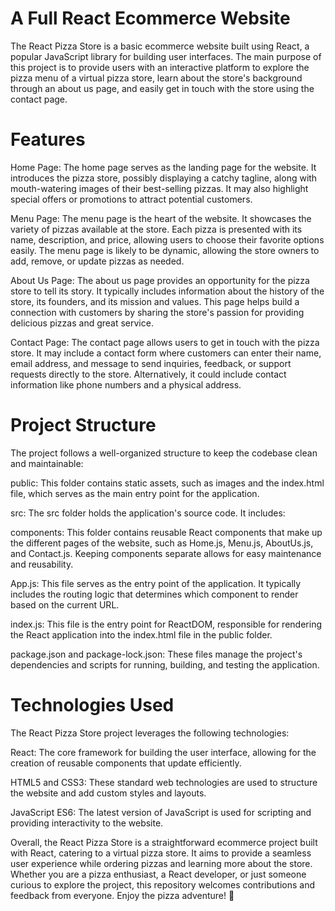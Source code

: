 # A Full React Ecommerce Website
The React Pizza Store is a basic ecommerce website built using React, a popular JavaScript library for building user interfaces. The main purpose of this project is to provide users with an interactive platform to explore the pizza menu of a virtual pizza store, learn about the store's background through an about us page, and easily get in touch with the store using the contact page.

# Features
Home Page: The home page serves as the landing page for the website. It introduces the pizza store, possibly displaying a catchy tagline, along with mouth-watering images of their best-selling pizzas. It may also highlight special offers or promotions to attract potential customers.

Menu Page: The menu page is the heart of the website. It showcases the variety of pizzas available at the store. Each pizza is presented with its name, description, and price, allowing users to choose their favorite options easily. The menu page is likely to be dynamic, allowing the store owners to add, remove, or update pizzas as needed.

About Us Page: The about us page provides an opportunity for the pizza store to tell its story. It typically includes information about the history of the store, its founders, and its mission and values. This page helps build a connection with customers by sharing the store's passion for providing delicious pizzas and great service.

Contact Page: The contact page allows users to get in touch with the pizza store. It may include a contact form where customers can enter their name, email address, and message to send inquiries, feedback, or support requests directly to the store. Alternatively, it could include contact information like phone numbers and a physical address.

# Project Structure
The project follows a well-organized structure to keep the codebase clean and maintainable:

public: This folder contains static assets, such as images and the index.html file, which serves as the main entry point for the application.

src: The src folder holds the application's source code. It includes:

components: This folder contains reusable React components that make up the different pages of the website, such as Home.js, Menu.js, AboutUs.js, and Contact.js. Keeping components separate allows for easy maintenance and reusability.

App.js: This file serves as the entry point of the application. It typically includes the routing logic that determines which component to render based on the current URL.

index.js: This file is the entry point for ReactDOM, responsible for rendering the React application into the index.html file in the public folder.

package.json and package-lock.json: These files manage the project's dependencies and scripts for running, building, and testing the application.

# Technologies Used
The React Pizza Store project leverages the following technologies:

React: The core framework for building the user interface, allowing for the creation of reusable components that update efficiently.

HTML5 and CSS3: These standard web technologies are used to structure the website and add custom styles and layouts.

JavaScript ES6: The latest version of JavaScript is used for scripting and providing interactivity to the website.

Overall, the React Pizza Store is a straightforward ecommerce project built with React, catering to a virtual pizza store. It aims to provide a seamless user experience while ordering pizzas and learning more about the store. Whether you are a pizza enthusiast, a React developer, or just someone curious to explore the project, this repository welcomes contributions and feedback from everyone. Enjoy the pizza adventure! 🍕
